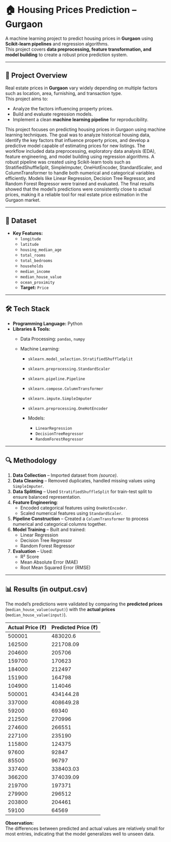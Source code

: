 # 🏠 Housing Prices Prediction – Gurgaon

A machine learning project to predict housing prices in **Gurgaon** using **Scikit-learn pipelines** and regression algorithms.  
This project covers **data preprocessing, feature transformation, and model building** to create a robust price prediction system.

---

## 📌 Project Overview
Real estate prices in **Gurgaon** vary widely depending on multiple factors such as location, area, furnishing, and transaction type.  
This project aims to:
- Analyze the factors influencing property prices.
- Build and evaluate regression models.
- Implement a clean **machine learning pipeline** for reproducibility.

This project focuses on predicting housing prices in Gurgaon using machine learning techniques. The goal was to analyze historical housing data, identify the key factors that influence property prices, and develop a predictive model capable of estimating prices for new listings. The workflow included data preprocessing, exploratory data analysis (EDA), feature engineering, and model building using regression algorithms. A robust pipeline was created using Scikit-learn tools such as StratifiedShuffleSplit, SimpleImputer, OneHotEncoder, StandardScaler, and ColumnTransformer to handle both numerical and categorical variables efficiently. Models like Linear Regression, Decision Tree Regressor, and Random Forest Regressor were trained and evaluated. The final results showed that the model’s predictions were consistently close to actual prices, making it a reliable tool for real estate price estimation in the Gurgaon market.

---

## 📂 Dataset
- **Key Features:**
  - `longitude`
  - `latitude`
  - `housing_median_age`
  - `total_rooms`
  - `total_bedrooms`
  - `households`
  - `median_income`
  - `median_house_value`
  - `ocean_proximity`
  - **Target:** `Price`

---

## 🛠 Tech Stack
- **Programming Language:** Python
- **Libraries & Tools:**
  - Data Processing: `pandas`, `numpy`

  - Machine Learning:  
    - `sklearn.model_selection.StratifiedShuffleSplit`
    - `sklearn.preprocessing.StandardScaler`
    - `sklearn.pipeline.Pipeline`
    - `sklearn.compose.ColumnTransformer`
    - `sklearn.impute.SimpleImputer`
    - `sklearn.preprocessing.OneHotEncoder`

    - Models:
      - `LinearRegression`
      - `DecisionTreeRegressor`
      - `RandomForestRegressor`

---

## 🔍 Methodology
1. **Data Collection** – Imported dataset from _(source)_.
2. **Data Cleaning** – Removed duplicates, handled missing values using `SimpleImputer`.
3. **Data Splitting** – Used `StratifiedShuffleSplit` for train-test split to ensure balanced representation.
4. **Feature Engineering**:
   - Encoded categorical features using `OneHotEncoder`.
   - Scaled numerical features using `StandardScaler`.
5. **Pipeline Construction** – Created a `ColumnTransformer` to process numerical and categorical columns together.
6. **Model Training** – Built and trained:
   - Linear Regression
   - Decision Tree Regressor
   - Random Forest Regressor
7. **Evaluation** – Used:
   - R² Score
   - Mean Absolute Error (MAE)
   - Root Mean Squared Error (RMSE)

---

## 📊 Results (in output.csv)
The model’s predictions were validated by comparing the **predicted prices** (`median_house_value(output)`) with the **actual prices** (`median_house_value(input)`).

| Actual Price (₹) | Predicted Price (₹) |
|------------------|---------------------|
| 500001           | 483020.6            |
| 162500           | 221708.09           |
| 204600           | 205706              |
| 159700           | 170623              |
| 184000           | 212497              |
| 151900           | 164798              |
| 104900           | 114046              |
| 500001           | 434144.28           |
| 337000           | 408649.28           |
| 59200            | 69340               |
| 212500           | 270996              |
| 274600           | 266551              |
| 227100           | 235190              |
| 115800           | 124375              |
| 97600            | 92847               |
| 85500            | 96797               |
| 337400           | 338403.03           |
| 366200           | 374039.09           |
| 219700           | 197371              |
| 279900           | 296512              |
| 203800           | 204461              |
| 59100            | 64569               |

**Observation:**  
The differences between predicted and actual values are relatively small for most entries, 
indicating that the model generalizes well to unseen data.
